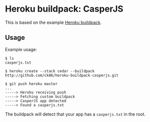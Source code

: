 Heroku buildpack: CasperJS
=======================

This is based on the example [Heroku buildpack](http://devcenter.heroku.com/articles/buildpacks).

Usage
-----

Example usage:

    $ ls
    casperjs.txt

    $ heroku create --stack cedar --buildpack http://github.com/ck86/heroku-buildpack-casperjs.git

    $ git push heroku master
    ...
    -----> Heroku receiving push
    -----> Fetching custom buildpack
    -----> CasperJS app detected
    -----> Found a casperjs.txt

The buildpack will detect that your app has a `casperjs.txt` in the root.
